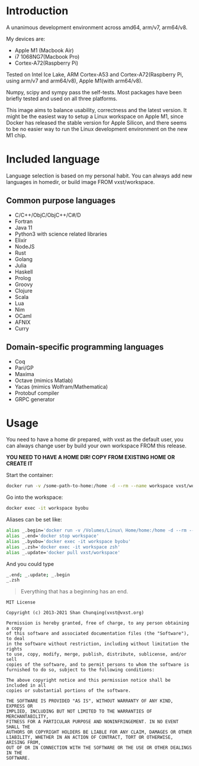 # Introduction

A unanimous development environment across amd64, arm/v7, arm64/v8.

My devices are:

 * Apple M1 (Macbook Air)
 * i7 1068NG7(Macbook Pro)
 * Cortex-A72(Raspberry Pi)

Tested on Intel Ice Lake, ARM Cortex-A53 and Cortex-A72(Raspberry Pi, using arm/v7 and arm64/v8), Apple M1(with arm64/v8).

Numpy, scipy and sympy pass the self-tests. Most packages have been briefly tested and used on all three platforms.

This image aims to balance usability, correctness and the latest version. It might be the easiest way to
setup a Linux workspace on Apple M1, since Docker has released the stable version for Apple Silicon, and there seems to be
no easier way to run the Linux development environment on the new M1 chip.

# Included language

Language selection is based on my personal habit. You can always add new languages in homedir, or 
build image FROM vxst/workspace.

## Common purpose languages

 * C/C++/ObjC/ObjC++/C#/D
 * Fortran
 * Java 11
 * Python3 with science related libraries
 * Elixir
 * NodeJS
 * Rust
 * Golang
 * Julia
 * Haskell
 * Prolog
 * Groovy
 * Clojure
 * Scala
 * Lua
 * Nim
 * OCaml
 * AFNIX
 * Curry

## Domain-specific programming languages

 * Coq
 * Pari/GP
 * Maxima
 * Octave (mimics Matlab)
 * Yacas (mimics Wolfram/Mathematica)
 * Protobuf compiler
 * GRPC generator


# Usage

You need to have a home dir prepared, with vxst as the default user, you can always change user by 
build your own workspace FROM this release.

**YOU NEED TO HAVE A HOME DIR! COPY FROM EXISTING HOME OR CREATE IT**

Start the container:

```bash
docker run -v /some-path-to-home:/home -d --rm --name workspace vxst/workspace
```

Go into the workspace:

```bash
docker exec -it workspace byobu
```

Aliases can be set like:

```bash
alias _.begin='docker run -v /Volumes/Linux\ Home/home:/home -d --rm --name workspace vxst/workspace'
alias _.end='docker stop workspace'
alias _.byobu='docker exec -it workspace byobu'
alias _.zsh='docker exec -it workspace zsh'
alias _.update='docker pull vxst/workspace'
```
And you could type
```bash
_.end; _.update; _.begin
_.zsh
```

> Everything that has a beginning has an end.


```
MIT License

Copyright (c) 2013-2021 Shan Chunqing(vxst@vxst.org)

Permission is hereby granted, free of charge, to any person obtaining a copy
of this software and associated documentation files (the "Software"), to deal
in the software without restriction, including without limitation the rights
to use, copy, modify, merge, publish, distribute, sublicense, and/or sell
copies of the software, and to permit persons to whom the software is
furnished to do so, subject to the following conditions:

The above copyright notice and this permission notice shall be included in all
copies or substantial portions of the software.

THE SOFTWARE IS PROVIDED "AS IS", WITHOUT WARRANTY OF ANY KIND, EXPRESS OR
IMPLIED, INCLUDING BUT NOT LIMITED TO THE WARRANTIES OF MERCHANTABILITY,
FITNESS FOR A PARTICULAR PURPOSE AND NONINFRINGEMENT. IN NO EVENT SHALL THE
AUTHORS OR COPYRIGHT HOLDERS BE LIABLE FOR ANY CLAIM, DAMAGES OR OTHER
LIABILITY, WHETHER IN AN ACTION OF CONTRACT, TORT OR OTHERWISE, ARISING FROM,
OUT OF OR IN CONNECTION WITH THE SOFTWARE OR THE USE OR OTHER DEALINGS IN THE
SOFTWARE.
```
